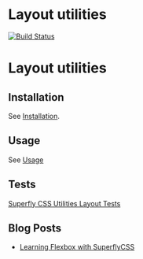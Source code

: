 # Layout utilities

[![Build Status](https://travis-ci.org/superflycss/utilities-layout.svg?branch=master)](https://travis-ci.org/superflycss/utilities-layout)

# Layout utilities

## Installation

See [Installation](https://github.com/superflycss/superflycss/#installation).

## Usage

See [Usage](https://github.com/superflycss/superflycss/#usage)

## Tests

[Superfly CSS Utilities Layout Tests](https://superflycss.github.io/utilities-layout/target/test/html/)

## Blog Posts

- [Learning Flexbox with SuperflyCSS](https://medium.com/@ole.ersoy/learning-flexbox-with-superflycss-4c85fef761b1)
